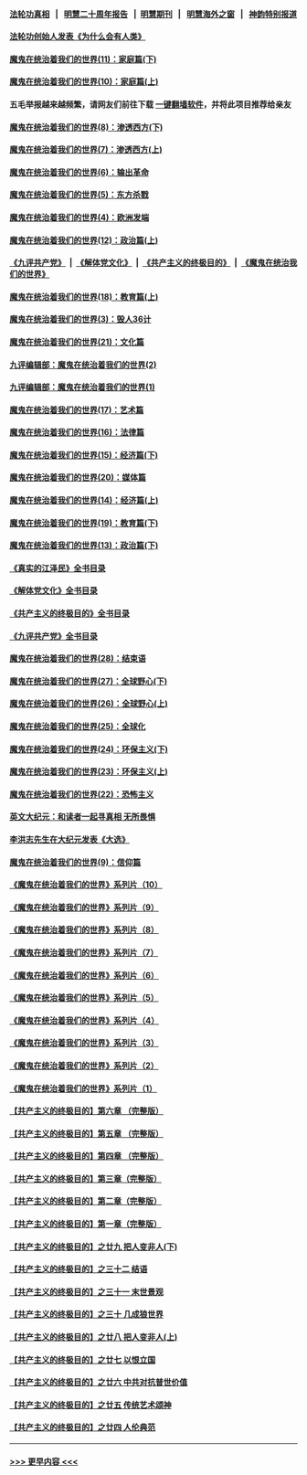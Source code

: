 #### [法轮功真相](https://github.com/gfw-breaker/truth/blob/master/README.md?t=0) &nbsp;&nbsp;|&nbsp;&nbsp; [明慧二十周年报告](https://github.com/gfw-breaker/mh-reports/blob/master/README.md?t=0) &nbsp;&nbsp;|&nbsp;&nbsp;[明慧期刊](https://github.com/gfw-breaker/mh-qikan) &nbsp;&nbsp;|&nbsp;&nbsp; [明慧海外之窗](https://github.com/gfw-breaker/mh-news/blob/master/README.md?t=0) &nbsp;&nbsp;|&nbsp;&nbsp; [神韵特别报道](https://github.com/gfw-breaker/mh-news/blob/master/shenyun.md?t=0)
#### [法轮功创始人发表《为什么会有人类》](../pages/nsc422/n13912117.md?t=03291243) 
#### [魔鬼在统治着我们的世界(11)：家庭篇(下)](../pages/nsc422/n10440961.md?t=03291243) 
#### [魔鬼在统治着我们的世界(10)：家庭篇(上)](../pages/nsc422/n10435448.md?t=03291243) 
#### 五毛举报越来越频繁，请网友们前往下载 [一键翻墙软件](https://github.com/gfw-breaker/ssr-accounts)，并将此项目推荐给亲友
#### [魔鬼在统治着我们的世界(8)：渗透西方(下)](../pages/nsc422/n10429603.md?t=03291243) 
#### [魔鬼在统治着我们的世界(7)：渗透西方(上)](../pages/nsc422/n10426013.md?t=03291243) 
#### [魔鬼在统治着我们的世界(6)：输出革命](../pages/nsc422/n10421536.md?t=03291243) 
#### [魔鬼在统治着我们的世界(5)：东方杀戮](../pages/nsc422/n10417707.md?t=03291243) 
#### [魔鬼在统治着我们的世界(4)：欧洲发端](../pages/nsc422/n10414890.md?t=03291243) 
#### [魔鬼在统治着我们的世界(12)：政治篇(上)](../pages/nsc422/n10444576.md?t=03291243) 
#### [《九评共产党》](https://github.com/begood0513/9ping.md/blob/master/README.md) &nbsp;|&nbsp; [《解体党文化》](../../../../jtdwh.md/blob/master/README.md)  &nbsp;|&nbsp; [《共产主义的终极目的》](../../../../gczydzjmd.md/blob/master/README.md) &nbsp;|&nbsp; [《魔鬼在统治我们的世界》](../../../../mgztzwmdsj.md/blob/master/README.md) 
#### [魔鬼在统治着我们的世界(18)：教育篇(上)](../pages/nsc422/n10526970.md?t=03291243) 
#### [魔鬼在统治着我们的世界(3)：毁人36计](../pages/nsc422/n10411583.md?t=03291243) 
#### [魔鬼在统治着我们的世界(21)：文化篇](../pages/nsc422/n10597706.md?t=03291243) 
#### [九评编辑部：魔鬼在统治着我们的世界(2)](../pages/nsc422/n10410036.md?t=03291243) 
#### [九评编辑部：魔鬼在统治着我们的世界(1)](../pages/nsc422/n10406825.md?t=03291243) 
#### [魔鬼在统治着我们的世界(17)：艺术篇](../pages/nsc422/n10499093.md?t=03291243) 
#### [魔鬼在统治着我们的世界(16)：法律篇](../pages/nsc422/n10485969.md?t=03291243) 
#### [魔鬼在统治着我们的世界(15)：经济篇(下)](../pages/nsc422/n10469975.md?t=03291243) 
#### [魔鬼在统治着我们的世界(20)：媒体篇](../pages/nsc422/n10586579.md?t=03291243) 
#### [魔鬼在统治着我们的世界(14)：经济篇(上)](../pages/nsc422/n10457370.md?t=03291243) 
#### [魔鬼在统治着我们的世界(19)：教育篇(下)](../pages/nsc422/n10564808.md?t=03291243) 
#### [魔鬼在统治着我们的世界(13)：政治篇(下)](../pages/nsc422/n10448270.md?t=03291243) 
#### [《真实的江泽民》全书目录](../pages/nsc422/n13721399.md?t=03291243) 
#### [《解体党文化》全书目录](../pages/nsc422/n13721157.md?t=03291243) 
#### [《共产主义的终极目的》全书目录](../pages/nsc422/n13721048.md?t=03291243) 
#### [《九评共产党》全书目录](../pages/nsc422/n13708085.md?t=03291243) 
#### [魔鬼在统治着我们的世界(28)：结束语](../pages/nsc422/n10936246.md?t=03291243) 
#### [魔鬼在统治着我们的世界(27)：全球野心(下)](../pages/nsc422/n10928319.md?t=03291243) 
#### [魔鬼在统治着我们的世界(26)：全球野心(上)](../pages/nsc422/n10900318.md?t=03291243) 
#### [魔鬼在统治着我们的世界(25)：全球化](../pages/nsc422/n10788205.md?t=03291243) 
#### [魔鬼在统治着我们的世界(24)：环保主义(下)](../pages/nsc422/n10695307.md?t=03291243) 
#### [魔鬼在统治着我们的世界(23)：环保主义(上)](../pages/nsc422/n10688613.md?t=03291243) 
#### [魔鬼在统治着我们的世界(22)：恐怖主义](../pages/nsc422/n10614727.md?t=03291243) 
#### [英文大纪元：和读者一起寻真相 无所畏惧](../pages/nsc422/n12542027.md?t=03291243) 
#### [李洪志先生在大纪元发表《大选》](../pages/nsc422/n12534746.md?t=03291243) 
#### [魔鬼在统治着我们的世界(9)：信仰篇](../pages/nsc422/n10432159.md?t=03291243) 
#### [《魔鬼在统治着我们的世界》系列片（10）](../pages/nsc422/n12292670.md?t=03291243) 
#### [《魔鬼在统治着我们的世界》系列片（9）](../pages/nsc422/n12290859.md?t=03291243) 
#### [《魔鬼在统治着我们的世界》系列片（8）](../pages/nsc422/n12287445.md?t=03291243) 
#### [《魔鬼在统治着我们的世界》系列片（7）](../pages/nsc422/n12283425.md?t=03291243) 
#### [《魔鬼在统治着我们的世界》系列片（6）](../pages/nsc422/n12282314.md?t=03291243) 
#### [《魔鬼在统治着我们的世界》系列片（5）](../pages/nsc422/n12281419.md?t=03291243) 
#### [《魔鬼在统治着我们的世界》系列片（4）](../pages/nsc422/n12274024.md?t=03291243) 
#### [《魔鬼在统治着我们的世界》系列片（3）](../pages/nsc422/n12271322.md?t=03291243) 
#### [《魔鬼在统治着我们的世界》系列片（2）](../pages/nsc422/n12269049.md?t=03291243) 
#### [《魔鬼在统治着我们的世界》系列片（1）](../pages/nsc422/n12267575.md?t=03291243) 
#### [【共产主义的终极目的】第六章 （完整版）](../pages/nsc422/n11428913.md?t=03291243) 
#### [【共产主义的终极目的】第五章 （完整版）](../pages/nsc422/n11428912.md?t=03291243) 
#### [【共产主义的终极目的】第四章 （完整版）](../pages/nsc422/n11428907.md?t=03291243) 
#### [【共产主义的终极目的】第三章（完整版）](../pages/nsc422/n11428848.md?t=03291243) 
#### [【共产主义的终极目的】第二章（完整版）](../pages/nsc422/n11428831.md?t=03291243) 
#### [【共产主义的终极目的】第一章（完整版）](../pages/nsc422/n11417651.md?t=03291243) 
#### [【共产主义的终极目的】之廿九 把人变非人(下)](../pages/nsc422/n11344140.md?t=03291243) 
#### [【共产主义的终极目的】之三十二 结语](../pages/nsc422/n11360535.md?t=03291243) 
#### [【共产主义的终极目的】之三十一 末世景观](../pages/nsc422/n11351129.md?t=03291243) 
#### [【共产主义的终极目的】之三十 几成狼世界](../pages/nsc422/n11348280.md?t=03291243) 
#### [【共产主义的终极目的】之廿八 把人变非人(上)](../pages/nsc422/n11340492.md?t=03291243) 
#### [【共产主义的终极目的】之廿七 以恨立国](../pages/nsc422/n11336944.md?t=03291243) 
#### [【共产主义的终极目的】之廿六 中共对抗普世价值](../pages/nsc422/n11324785.md?t=03291243) 
#### [【共产主义的终极目的】之廿五 传统艺术颂神](../pages/nsc422/n11296396.md?t=03291243) 
#### [【共产主义的终极目的】之廿四 人伦典范](../pages/nsc422/n11296397.md?t=03291243) 

----
#### [ >>> 更早内容 <<< ](../indexes/nsc422-earlier.md)
